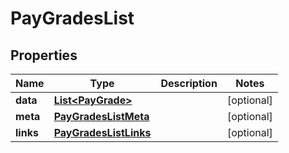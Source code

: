 

# PayGradesList


## Properties

| Name | Type | Description | Notes |
|------------ | ------------- | ------------- | -------------|
|**data** | [**List&lt;PayGrade&gt;**](PayGrade.md) |  |  [optional] |
|**meta** | [**PayGradesListMeta**](PayGradesListMeta.md) |  |  [optional] |
|**links** | [**PayGradesListLinks**](PayGradesListLinks.md) |  |  [optional] |



